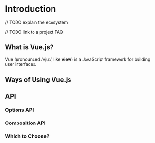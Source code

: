 # Introduction

// TODO explain the ecosystem

// TODO link to a project FAQ

## What is Vue.js?

Vue (pronounced /vjuː/, like **view**) is a JavaScript framework for building user interfaces.

## Ways of Using Vue.js

## API

### Options API

### Composition API

### Which to Choose?
